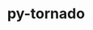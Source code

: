 ---
title: "py-tornado"
layout: cache
categories: [package, develop-2024-03-10]
meta: {"versions": ["5.1.1", "6.3.3"], "compilers": ["gcc@=11.1.0", "gcc@=11.4.0", "gcc@=9.4.0", "oneapi@=2024.0.0"], "oss": ["ubuntu20.04", "ubuntu22.04"], "platforms": ["linux"], "targets": ["neoverse_v1", "neoverse_v2", "ppc64le", "x86_64_v3"], "stacks": ["data-vis-sdk", "e4s", "e4s-neoverse-v2", "e4s-neoverse_v1", "e4s-oneapi", "e4s-power", "root"], "num_specs": 18, "num_specs_by_stack": {"e4s-power": 3, "root": 18, "data-vis-sdk": 2, "e4s-neoverse_v1": 3, "e4s-neoverse-v2": 3, "e4s": 4, "e4s-oneapi": 3}}
spec_details: [{"hash": "qkiy6ylgtxu5gkabee7cmfsnrll2rmfn", "compiler": "gcc@=9.4.0", "versions": ["6.3.3"], "os": "ubuntu20.04", "platform": "linux", "target": "ppc64le", "variants": ["build_system=python_pip"], "stacks": ["e4s-power", "root"], "size": "-", "tarball": "https://binaries.spack.io/develop-2024-03-10/build_cache/linux-ubuntu20.04-ppc64le/gcc-9.4.0/py-tornado-6.3.3/linux-ubuntu20.04-ppc64le-gcc-9.4.0-py-tornado-6.3.3-qkiy6ylgtxu5gkabee7cmfsnrll2rmfn.spack"}, {"hash": "hrzgxlulvvkqalxarvne4xnqovcp4aam", "compiler": "gcc@=9.4.0", "versions": ["5.1.1"], "os": "ubuntu20.04", "platform": "linux", "target": "ppc64le", "variants": ["build_system=python_pip"], "stacks": ["e4s-power", "root"], "size": "-", "tarball": "https://binaries.spack.io/develop-2024-03-10/build_cache/linux-ubuntu20.04-ppc64le/gcc-9.4.0/py-tornado-5.1.1/linux-ubuntu20.04-ppc64le-gcc-9.4.0-py-tornado-5.1.1-hrzgxlulvvkqalxarvne4xnqovcp4aam.spack"}, {"hash": "3ar6l3cswkfjhzjhknkqi6ionkstvnya", "compiler": "gcc@=9.4.0", "versions": ["6.3.3"], "os": "ubuntu20.04", "platform": "linux", "target": "ppc64le", "variants": ["build_system=python_pip"], "stacks": ["e4s-power", "root"], "size": "-", "tarball": "https://binaries.spack.io/develop-2024-03-10/build_cache/linux-ubuntu20.04-ppc64le/gcc-9.4.0/py-tornado-6.3.3/linux-ubuntu20.04-ppc64le-gcc-9.4.0-py-tornado-6.3.3-3ar6l3cswkfjhzjhknkqi6ionkstvnya.spack"}, {"hash": "nj6cojp5afgx6v4ww4g55jawu3vovauw", "compiler": "gcc@=11.1.0", "versions": ["6.3.3"], "os": "ubuntu20.04", "platform": "linux", "target": "x86_64_v3", "variants": ["build_system=python_pip"], "stacks": ["data-vis-sdk", "root"], "size": "-", "tarball": "https://binaries.spack.io/develop-2024-03-10/build_cache/linux-ubuntu20.04-x86_64_v3/gcc-11.1.0/py-tornado-6.3.3/linux-ubuntu20.04-x86_64_v3-gcc-11.1.0-py-tornado-6.3.3-nj6cojp5afgx6v4ww4g55jawu3vovauw.spack"}, {"hash": "jjenkjlm67ix6a4zhm3h7k22ognv6x6f", "compiler": "gcc@=11.1.0", "versions": ["6.3.3"], "os": "ubuntu20.04", "platform": "linux", "target": "x86_64_v3", "variants": ["build_system=python_pip"], "stacks": ["data-vis-sdk", "root"], "size": "-", "tarball": "https://binaries.spack.io/develop-2024-03-10/build_cache/linux-ubuntu20.04-x86_64_v3/gcc-11.1.0/py-tornado-6.3.3/linux-ubuntu20.04-x86_64_v3-gcc-11.1.0-py-tornado-6.3.3-jjenkjlm67ix6a4zhm3h7k22ognv6x6f.spack"}, {"hash": "b7ov75x6xv7woliqm37hq4fdj62uamfh", "compiler": "gcc@=11.4.0", "versions": ["6.3.3"], "os": "ubuntu22.04", "platform": "linux", "target": "neoverse_v1", "variants": ["build_system=python_pip"], "stacks": ["root", "e4s-neoverse_v1"], "size": "-", "tarball": "https://binaries.spack.io/develop-2024-03-10/build_cache/linux-ubuntu22.04-neoverse_v1/gcc-11.4.0/py-tornado-6.3.3/linux-ubuntu22.04-neoverse_v1-gcc-11.4.0-py-tornado-6.3.3-b7ov75x6xv7woliqm37hq4fdj62uamfh.spack"}, {"hash": "qb72yy2cgmimnjl5ilb5bipx2jo6jhuw", "compiler": "gcc@=11.4.0", "versions": ["6.3.3"], "os": "ubuntu22.04", "platform": "linux", "target": "neoverse_v1", "variants": ["build_system=python_pip"], "stacks": ["root", "e4s-neoverse_v1"], "size": "-", "tarball": "https://binaries.spack.io/develop-2024-03-10/build_cache/linux-ubuntu22.04-neoverse_v1/gcc-11.4.0/py-tornado-6.3.3/linux-ubuntu22.04-neoverse_v1-gcc-11.4.0-py-tornado-6.3.3-qb72yy2cgmimnjl5ilb5bipx2jo6jhuw.spack"}, {"hash": "4rnx6nd2yor24f4eanrnthrvzmppwkiy", "compiler": "gcc@=11.4.0", "versions": ["5.1.1"], "os": "ubuntu22.04", "platform": "linux", "target": "neoverse_v1", "variants": ["build_system=python_pip"], "stacks": ["root", "e4s-neoverse_v1"], "size": "-", "tarball": "https://binaries.spack.io/develop-2024-03-10/build_cache/linux-ubuntu22.04-neoverse_v1/gcc-11.4.0/py-tornado-5.1.1/linux-ubuntu22.04-neoverse_v1-gcc-11.4.0-py-tornado-5.1.1-4rnx6nd2yor24f4eanrnthrvzmppwkiy.spack"}, {"hash": "c5yb5cc2gjelb4azctburyyrsew7jjhu", "compiler": "gcc@=11.4.0", "versions": ["6.3.3"], "os": "ubuntu22.04", "platform": "linux", "target": "neoverse_v2", "variants": ["build_system=python_pip"], "stacks": ["root", "e4s-neoverse-v2"], "size": "-", "tarball": "https://binaries.spack.io/develop-2024-03-10/build_cache/linux-ubuntu22.04-neoverse_v2/gcc-11.4.0/py-tornado-6.3.3/linux-ubuntu22.04-neoverse_v2-gcc-11.4.0-py-tornado-6.3.3-c5yb5cc2gjelb4azctburyyrsew7jjhu.spack"}, {"hash": "3gn6fnhpv7h4eviurkejgkmbfukrcqi2", "compiler": "gcc@=11.4.0", "versions": ["6.3.3"], "os": "ubuntu22.04", "platform": "linux", "target": "neoverse_v2", "variants": ["build_system=python_pip"], "stacks": ["root", "e4s-neoverse-v2"], "size": "-", "tarball": "https://binaries.spack.io/develop-2024-03-10/build_cache/linux-ubuntu22.04-neoverse_v2/gcc-11.4.0/py-tornado-6.3.3/linux-ubuntu22.04-neoverse_v2-gcc-11.4.0-py-tornado-6.3.3-3gn6fnhpv7h4eviurkejgkmbfukrcqi2.spack"}, {"hash": "vkknse7o6r2mjteviqb2gsv322xadqv5", "compiler": "gcc@=11.4.0", "versions": ["5.1.1"], "os": "ubuntu22.04", "platform": "linux", "target": "neoverse_v2", "variants": ["build_system=python_pip"], "stacks": ["root", "e4s-neoverse-v2"], "size": "-", "tarball": "https://binaries.spack.io/develop-2024-03-10/build_cache/linux-ubuntu22.04-neoverse_v2/gcc-11.4.0/py-tornado-5.1.1/linux-ubuntu22.04-neoverse_v2-gcc-11.4.0-py-tornado-5.1.1-vkknse7o6r2mjteviqb2gsv322xadqv5.spack"}, {"hash": "axepclksbqlohawhcajd2d77hfjmwbif", "compiler": "gcc@=11.4.0", "versions": ["6.3.3"], "os": "ubuntu22.04", "platform": "linux", "target": "x86_64_v3", "variants": ["build_system=python_pip"], "stacks": ["e4s", "root"], "size": "-", "tarball": "https://binaries.spack.io/develop-2024-03-10/build_cache/linux-ubuntu22.04-x86_64_v3/gcc-11.4.0/py-tornado-6.3.3/linux-ubuntu22.04-x86_64_v3-gcc-11.4.0-py-tornado-6.3.3-axepclksbqlohawhcajd2d77hfjmwbif.spack"}, {"hash": "u54gtybv7ub73t6eh5xz7qf46wjq2eo6", "compiler": "gcc@=11.4.0", "versions": ["6.3.3"], "os": "ubuntu22.04", "platform": "linux", "target": "x86_64_v3", "variants": ["build_system=python_pip"], "stacks": ["e4s", "root"], "size": "-", "tarball": "https://binaries.spack.io/develop-2024-03-10/build_cache/linux-ubuntu22.04-x86_64_v3/gcc-11.4.0/py-tornado-6.3.3/linux-ubuntu22.04-x86_64_v3-gcc-11.4.0-py-tornado-6.3.3-u54gtybv7ub73t6eh5xz7qf46wjq2eo6.spack"}, {"hash": "wi46ytrv7ymyyw7pcxhbwbf64p4dbbng", "compiler": "gcc@=11.4.0", "versions": ["5.1.1"], "os": "ubuntu22.04", "platform": "linux", "target": "x86_64_v3", "variants": ["build_system=python_pip"], "stacks": ["e4s", "root"], "size": "-", "tarball": "https://binaries.spack.io/develop-2024-03-10/build_cache/linux-ubuntu22.04-x86_64_v3/gcc-11.4.0/py-tornado-5.1.1/linux-ubuntu22.04-x86_64_v3-gcc-11.4.0-py-tornado-5.1.1-wi46ytrv7ymyyw7pcxhbwbf64p4dbbng.spack"}, {"hash": "ike7uzihsbknnluss2ip4ra4ravac4f3", "compiler": "gcc@=11.4.0", "versions": ["6.3.3"], "os": "ubuntu22.04", "platform": "linux", "target": "x86_64_v3", "variants": ["build_system=python_pip"], "stacks": ["e4s", "root"], "size": "-", "tarball": "https://binaries.spack.io/develop-2024-03-10/build_cache/linux-ubuntu22.04-x86_64_v3/gcc-11.4.0/py-tornado-6.3.3/linux-ubuntu22.04-x86_64_v3-gcc-11.4.0-py-tornado-6.3.3-ike7uzihsbknnluss2ip4ra4ravac4f3.spack"}, {"hash": "rermovbipycufreea5m2aky2n5hww62w", "compiler": "oneapi@=2024.0.0", "versions": ["6.3.3"], "os": "ubuntu22.04", "platform": "linux", "target": "x86_64_v3", "variants": ["build_system=python_pip"], "stacks": ["e4s-oneapi", "root"], "size": "-", "tarball": "https://binaries.spack.io/develop-2024-03-10/build_cache/linux-ubuntu22.04-x86_64_v3/oneapi-2024.0.0/py-tornado-6.3.3/linux-ubuntu22.04-x86_64_v3-oneapi-2024.0.0-py-tornado-6.3.3-rermovbipycufreea5m2aky2n5hww62w.spack"}, {"hash": "yozuopem6dyajp6qp5lh6xeizomfnm62", "compiler": "oneapi@=2024.0.0", "versions": ["5.1.1"], "os": "ubuntu22.04", "platform": "linux", "target": "x86_64_v3", "variants": ["build_system=python_pip"], "stacks": ["e4s-oneapi", "root"], "size": "-", "tarball": "https://binaries.spack.io/develop-2024-03-10/build_cache/linux-ubuntu22.04-x86_64_v3/oneapi-2024.0.0/py-tornado-5.1.1/linux-ubuntu22.04-x86_64_v3-oneapi-2024.0.0-py-tornado-5.1.1-yozuopem6dyajp6qp5lh6xeizomfnm62.spack"}, {"hash": "rj6puksrudd3aeqkewe2yjkzdekgwdnw", "compiler": "oneapi@=2024.0.0", "versions": ["6.3.3"], "os": "ubuntu22.04", "platform": "linux", "target": "x86_64_v3", "variants": ["build_system=python_pip"], "stacks": ["e4s-oneapi", "root"], "size": "-", "tarball": "https://binaries.spack.io/develop-2024-03-10/build_cache/linux-ubuntu22.04-x86_64_v3/oneapi-2024.0.0/py-tornado-6.3.3/linux-ubuntu22.04-x86_64_v3-oneapi-2024.0.0-py-tornado-6.3.3-rj6puksrudd3aeqkewe2yjkzdekgwdnw.spack"}]
---